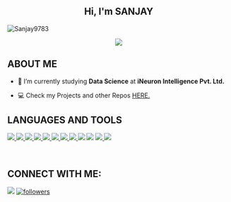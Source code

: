 <h2 align="center">Hi, I'm SANJAY</h2>

<p align="left"> <img src="https://komarev.com/ghpvc/?username=Sanjay9783&label=Profile%20views&color=0e75b6&style=flat" alt="Sanjay9783" /> </p>

<div align='center'>
<img src='https://readme-typing-svg.herokuapp.com/?font=ubuntu&color=16A085&center=true&lines=Data+Enthusiast'/>
</div>

## **ABOUT ME**

- 🌱 I’m currently studying **Data Science** at **iNeuron Intelligence Pvt. Ltd.**

- 💻 Check my Projects and other Repos [HERE.](https://github.com/Sanjay9783?tab=repositories)

## **LANGUAGES AND TOOLS**

<p align="left"> 
    <a href="https://www.python.org" target="_blank"> <img src="https://img.shields.io/badge/python-3670A0?style=for-the-badge&logo=python&logoColor=ffdd54"/> </a> 
    <a href="https://pandas.pydata.org/" target="_blank"> <img src="https://img.shields.io/badge/pandas-%23150458.svg?style=for-the-badge&logo=pandas&logoColor=white"/> </a> 
    <a href="https://numpy.org/" target="_blank"> <img src="https://img.shields.io/badge/numpy%20-%23013243.svg?&style=for-the-badge&logo=numpy&logoColor=white" /> </a> 
    <a href="https://jupyter.org/" target="_blank"> <img src="https://img.shields.io/badge/Jupyter-F37626.svg?&style=for-the-badge&logo=Jupyter&logoColor=white"/> </a>
    <a href="https://https://www.mysql.com//" target="_blank"> <img src="https://img.shields.io/badge/mysql-%2300f.svg?&style=for-the-badge&logo=mysql&logoColor=white"/>
    <a href="https://www.mongodb.com/" target="_blank"> <img src="https://img.shields.io/badge/MongoDB-%234ea94b.svg?style=for-the-badge&logo=mongodb&logoColor=white"/> </a>
    <a href="https://scikit-learn.org/stable/" target="_blank"> <img src="https://img.shields.io/badge/scikit--learn-%23F7931E.svg?style=for-the-badge&logo=scikit-learn&logoColor=white"/> </a> 
    <a href="https://plotly.com/" target="_blank"> <img src="https://img.shields.io/badge/Plotly-%233F4F75.svg?style=for-the-badge&logo=plotly&logoColor=white"/> </a>
    <a href="https://www.jetbrains.com/pycharm/" target="_blank"> <img src="https://img.shields.io/badge/PyCharm-000000.svg?&style=for-the-badge&logo=PyCharm&logoColor=white"/></a>
    <a href="https://flask.palletsprojects.com/en/2.1.x/" target="_blank"> <img src="https://img.shields.io/badge/Flask-000000?style=for-the-badge&logo=flask&logoColor=white"/></a>
    <a href="https://www.heroku.com" target="_blank"> <img src="https://img.shields.io/badge/Heroku-430098?style=for-the-badge&logo=heroku&logoColor=white"/> </a>
    <a href="https://www.microsoft.com/en-in/microsoft-365/excel" target="_blank"> <img src="https://img.shields.io/badge/Microsoft_Excel-217346?style=for-the-badge&logo=microsoft-excel&logoColor=white"/> </a> 
</p>
<br/>

## **CONNECT WITH ME**:

<p align="left">
<a href = "https://www.linkedin.com/in/sanjay-a-v-890461227/"><img src="https://img.shields.io/badge/LinkedIn-0077B5?style=for-the-badge&logo=linkedin&logoColor=white"/></a>
<a href='https://github.com/Sanjay9783?tab=followers'>
   <img alt='followers' title='Follow Me on GitHub' src='https://custom-icon-badges.herokuapp.com/github/followers/Sanjay9783?color=236ad3&labelColor=1155ba&style=for-the-badge&logo=person-add&label=Follow&logoColor=white'/>
<br>
</a>
